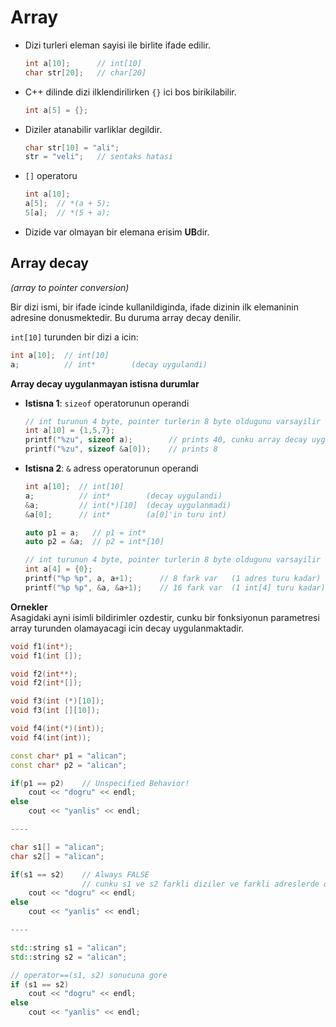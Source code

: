 # Array

* Dizi turleri eleman sayisi ile birlite ifade edilir.
  ```C++
  int a[10];      // int[10]
  char str[20];   // char[20]
  ```

* C++ dilinde dizi ilklendirilirken `{}` ici bos birikilabilir.
  ```C++
  int a[5] = {};
  ```

* Diziler atanabilir varliklar degildir.
  ```C++
  char str[10] = "ali";
  str = "veli";   // sentaks hatasi
  ```

* `[]` operatoru
  ```C++
  int a[10];
  a[5];  // *(a + 5);
  5[a];  // *(5 + a);
  ```
* Dizide var olmayan bir elemana erisim **UB**dir.

## Array decay
*(array to pointer conversion)*

Bir dizi ismi, bir ifade icinde kullanildiginda, ifade dizinin ilk elemaninin adresine donusmektedir. Bu duruma array decay denilir.

`int[10]` turunden bir dizi a icin:
```C++
int a[10];  // int[10]
a;          // int*        (decay uygulandi)
```

**Array decay uygulanmayan istisna durumlar**  
* **Istisna 1**: `sizeof` operatorunun operandi
   ```C
   // int turunun 4 byte, pointer turlerin 8 byte oldugunu varsayilir ise:
   int a[10] = {1,5,7};
   printf("%zu", sizeof a);        // prints 40, cunku array decay uygulanmaz.
   printf("%zu", sizeof &a[0]);    // prints 8
   ```
* **Istisna 2**: `&` adress operatorunun operandi
  ```C++
  int a[10];  // int[10]
  a;          // int*        (decay uygulandi)
  &a;         // int(*)[10]  (decay uygulanmadi)
  &a[0];      // int*        (a[0]'in turu int)
  ```
  ```C++
  auto p1 = a;   // p1 = int*
  auto p2 = &a;  // p2 = int*[10]
  ```
  ```C
  // int turunun 4 byte, pointer turlerin 8 byte oldugunu varsayilir ise:
  int a[4] = {0};
  printf("%p %p", a, a+1);      // 8 fark var   (1 adres turu kadar)
  printf("%p %p", &a, &a+1);    // 16 fark var  (1 int[4] turu kadar)
  ```


**Ornekler**  
Asagidaki ayni isimli bildirimler ozdestir, cunku bir fonksiyonun parametresi array turunden olamayacagi icin decay uygulanmaktadir.
```C++
void f1(int*);
void f1(int []);
```
```C++
void f2(int**);
void f2(int*[]);
```
```C++
void f3(int (*)[10]);
void f3(int [][10]);
```
```C++
void f4(int(*)(int));
void f4(int(int));
```

```C++
const char* p1 = "alican";
const char* p2 = "alican";

if(p1 == p2)    // Unspecified Behavior!
    cout << "dogru" << endl;
else
    cout << "yanlis" << endl;

---- 

char s1[] = "alican";
char s2[] = "alican";

if(s1 == s2)    // Always FALSE
                // cunku s1 ve s2 farkli diziler ve farkli adreslerde olusturulacaklar. String literali ile karistirilmamalidir.
    cout << "dogru" << endl;
else
    cout << "yanlis" << endl;

---- 

std::string s1 = "alican";
std::string s2 = "alican";

// operator==(s1, s2) sonucuna gore
if (s1 == s2) 
    cout << "dogru" << endl;
else
    cout << "yanlis" << endl;
```


